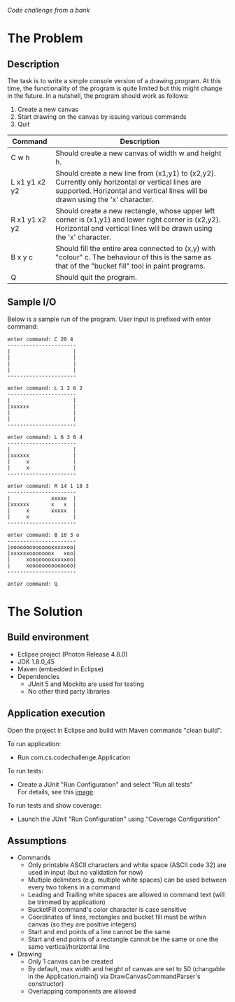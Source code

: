 *Code challenge from a bank*

# The Problem
## Description
The task is to write a simple console version of a drawing program. 
At this time, the functionality of the program is quite limited but this might change in the future. 
In a nutshell, the program should work as follows:
 1. Create a new canvas
 2. Start drawing on the canvas by issuing various commands
 3. Quit


| Command 		| Description |    
| ------------- |-------------|    
| C w h         | Should create a new canvas of width w and height h. |    
| L x1 y1 x2 y2 | Should create a new line from (x1,y1) to (x2,y2). Currently only horizontal or vertical lines are supported. Horizontal and vertical lines will be drawn using the 'x' character. |    
| R x1 y1 x2 y2 | Should create a new rectangle, whose upper left corner is (x1,y1) and lower right corner is (x2,y2). Horizontal and vertical lines will be drawn using the 'x' character. |    
| B x y c       | Should fill the entire area connected to (x,y) with "colour" c. The behaviour of this is the same as that of the "bucket fill" tool in paint programs. |    
| Q             | Should quit the program. |    

## Sample I/O
Below is a sample run of the program. User input is prefixed with enter command:

```
enter command: C 20 4
----------------------
|                    |
|                    |
|                    |
|                    |
----------------------

enter command: L 1 2 6 2
----------------------
|                    |
|xxxxxx              |
|                    |
|                    |
----------------------

enter command: L 6 3 6 4
----------------------
|                    |
|xxxxxx              |
|     x              |
|     x              |
----------------------

enter command: R 14 1 18 3
----------------------
|             xxxxx  |
|xxxxxx       x   x  |
|     x       xxxxx  |
|     x              |
----------------------

enter command: B 10 3 o
----------------------
|oooooooooooooxxxxxoo|
|xxxxxxooooooox   xoo|
|     xoooooooxxxxxoo|
|     xoooooooooooooo|
----------------------

enter command: Q
```

# The Solution
## Build environment
* Eclipse project (Photon Release 4.8.0)
* JDK 1.8.0_45
* Maven (embedded in Eclipse)
* Dependencies
    * JUnit 5 and Mockito are used for testing
    * No other third party libraries

## Application execution
Open the project in Eclipse and build with Maven commands "clean build".

To run application:
* Run com.cs.codechallenge.Application    

To run tests:
* Create a JUnit "Run Configuration" and select "Run all tests"    
For details, see this <a href="run-test.png">image</a>.

To run tests and show coverage:
* Launch the JUnit "Run Configuration" using "Coverage Configuration" 


## Assumptions
* Commands
    * Only printable ASCII characters and white space (ASCII code 32) are used in input (but no validation for now)
    * Multiple delimiters (e.g. multiple white spaces) can be used between every two tokens in a command
    * Leading and Trailing white spaces are allowed in command text (will be trimmed by application)
    * BucketFill command's color character is case sensitive
    * Coordinates of lines, rectangles and bucket fill must be within canvas (so they are positive integers)
    * Start and end points of a line cannot be the same
    * Start and end points of a rectangle cannot be the same or one the same vertical/horizontal line
* Drawing
    * Only 1 canvas can be created
    * By default, max width and height of canvas are set to 50 (changable in the Application.main() via DrawCanvasCommandParser's constructor)    
    * Overlapping components are allowed
    